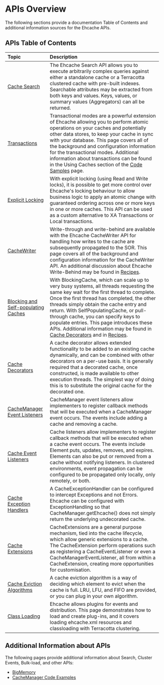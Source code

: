 ---
---

# APIs Overview

The following sections provide a documentation Table of Contents and additional information sources for the Ehcache APIs.

## APIs Table of Contents

| Topic | Description |
|:-------|:------------|
|[Cache Search](/documentation/2.8/apis/search.html)|The Ehcache Search API allows you to execute arbitrarily complex queries against either a standalone cache or a Terracotta clustered cache with pre-built indexes. Searchable attributes may be extracted from both keys and values. Keys, values, or summary values (Aggregators) can all be returned.|
|[Transactions](/documentation/2.8/apis/transactions.html)|Transactional modes are a powerful extension of Ehcache allowing you to perform atomic operations on your caches and potentially other data stores, to keep your cache in sync with your database. This page covers all of the background and configuration information for the transactional modes. Additional information about transactions can be found in the Using Caches section of the [Code Samples](/documentation/2.8/code-samples#using-caches) page.|
|[Explicit Locking](/documentation/2.8/apis/explicitlocking.html)|With explicit locking (using Read and Write locks), it is possible to get more control over Ehcache's locking behaviour to allow business logic to apply an atomic change with guaranteed ordering across one or more keys in one or more caches. This API can be used as a custom alternative to XA Transactions or Local transactions.|
|[CacheWriter](/documentation/2.8/apis/write-through-caching.html)|Write-through and write-behind are available with the Ehcache CacheWriter API for handling how writes to the cache are subsequently propagated to the SOR. This page covers all of the background and configuration information for the CacheWriter API. An additional discussion about Ehcache Write-Behind may be found in [Recipes](/documentation/2.8/recipes/writebehind).|
|[Blocking and Self-populating Caches](/documentation/2.8/apis/constructs.html)|With BlockingCache, which can scale up to very busy systems, all threads requesting the same key wait for the first thread to complete. Once the first thread has completed, the other threads simply obtain the cache entry and return. With SelfPopulatingCache, or pull-through cache, you can specify keys to populate entries. This page introduces these APIs. Additional information may be found in [Cache Decorators](/documentation/2.8/apis/cache-decorators) and in [Recipes](/documentation/2.8/recipes/thunderingherd).|
|[Cache Decorators](/documentation/2.8/apis/cache-decorators.html)|A cache decorator allows extended functionality to be added to an existing cache dynamically, and can be combined with other decorators on a per-use basis. It is generally required that a decorated cache, once constructed, is made available to other execution threads. The simplest way of doing this is to substitute the original cache for the decorated one.|
|[CacheManager Event Listeners](/documentation/2.8/apis/cachemanager-event-listeners.html)|CacheManager event listeners allow implementers to register callback methods that will be executed when a CacheManager event occurs. The events include adding a cache and removing a cache.|
|[Cache Event Listeners](/documentation/2.8/apis/cache-event-listeners.html)|Cache listeners allow implementers to register callback methods that will be executed when a cache event occurs. The events include Element puts, updates, removes, and expires. Elements can also be put or removed from a cache without notifying listeners. In clustered environments, event propagation can be configured to be propagated only locally, only remotely, or both.|
|[Cache Exception Handlers](/documentation/2.8/apis/cache-exception-handlers.html)|A CacheExceptionHandler can be configured to intercept Exceptions and not Errors. Ehcache can be configured with ExceptionHandling so that CacheManager.getEhcache() does not simply return the underlying undecorated cache.|
|[Cache Extensions](/documentation/2.8/apis/cache-extensions.html)|CacheExtensions are a general purpose mechanism, tied into the cache lifecycle, which allow generic extensions to a cache. The CacheExtension perform operations such as registering a CacheEventListener or even a CacheManagerEventListener, all from within a CacheExtension, creating more opportunities for customisation.|
|[Cache Eviction Algorithms](/documentation/2.8/apis/cache-eviction-algorithms.html)|A cache eviction algorithm is a way of deciding which element to evict when the cache is full. LRU, LFU, and FIFO are provided, or you can plug in your own algorithm.|
|[Class Loading](/documentation/2.8/apis/class-loading.html)|Ehcache allows plugins for events and distribution. This page demonstrates how to load and create plug-ins, and it covers loading ehcache.xml resources and classloading with Terracotta clustering.|

## Additional Information about APIs
The following pages provide additional information about Search, Cluster Events, Bulk-load, and other APIs:

* [BigMemory](http://terracotta.org/products)
* [CacheManager Code Examples](/documentation/2.8/code-samples.html#Using-the-CacheManager)
